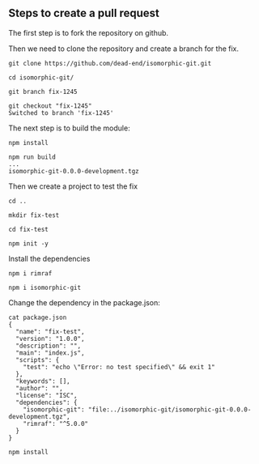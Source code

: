 ## Steps to create a pull request

The first step is to fork the repository on github.

Then we need to clone the repository and create a branch for the fix.
```
git clone https://github.com/dead-end/isomorphic-git.git

cd isomorphic-git/

git branch fix-1245

git checkout "fix-1245"
Switched to branch 'fix-1245'
```

The next step is to build the module:
```
npm install

npm run build
...
isomorphic-git-0.0.0-development.tgz
```
Then we create a project to test the fix

```
cd ..

mkdir fix-test

cd fix-test

npm init -y
```

Install the dependencies
```
npm i rimraf

npm i isomorphic-git
```

Change the dependency in the package.json:
```
cat package.json
{
  "name": "fix-test",
  "version": "1.0.0",
  "description": "",
  "main": "index.js",
  "scripts": {
    "test": "echo \"Error: no test specified\" && exit 1"
  },
  "keywords": [],
  "author": "",
  "license": "ISC",
  "dependencies": {
    "isomorphic-git": "file:../isomorphic-git/isomorphic-git-0.0.0-development.tgz",
    "rimraf": "^5.0.0"
  }
}
```

```
npm install
```
